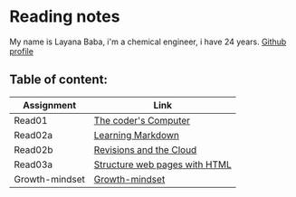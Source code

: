 # Reading notes

My name is Layana Baba, i'm a chemical engineer, i have 24 years. 
[Github profile](https://github.com/LayanaBaba) 

## Table of content:

| Assignment            |             Link                           |
|-----------------------|--------------------------------------------|
|    Read01             |[The coder's Computer](read01.md)           |
|    Read02a            |[Learning Markdown](read02a.md)             |
|    Read02b            |[Revisions and the Cloud](read02b.md)       |
|    Read03a            |[Structure web pages with HTML](read03a.md) |
|    Growth-mindset     |[Growth-mindset](Lab02:Learning-Markdown.md)|
